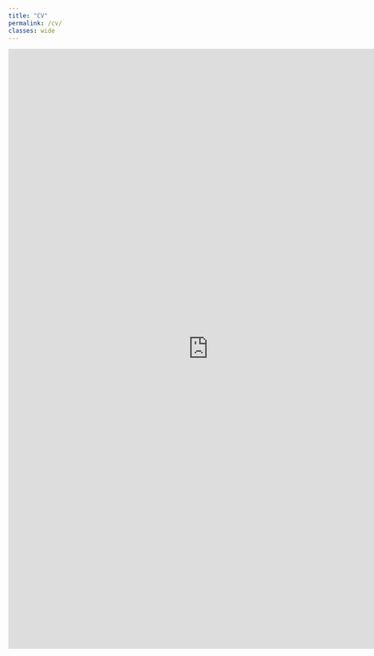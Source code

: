 ```yaml
---
title: "CV"
permalink: /cv/
classes: wide
---
```


<embed type="application/pdf" src="https://storage.yusanshi.com/cv.pdf" width="800" height="1200">
